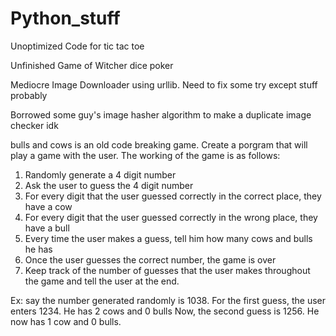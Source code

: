 # Python_stuff
Unoptimized Code for tic tac toe


Unfinished Game of Witcher dice poker

Mediocre Image Downloader using urllib. Need to fix some try except stuff probably


Borrowed some guy's image hasher algorithm to make a duplicate image checker idk

bulls and cows is an old code breaking game. Create a porgram that will play a game with the user. The working of the game is as follows:
1. Randomly generate a 4 digit number
2. Ask the user to guess the 4 digit number
3. For every digit that the user guessed correctly in the correct place, they have a cow
4. For every digit that the user guessed correctly in the wrong place, they have a bull
5. Every time the user makes a guess, tell him how many cows and bulls he has
6. Once the user guesses the correct number, the game is over
7. Keep track of the number of guesses that the user makes throughout the game and tell the user at the end.

Ex: say the number generated randomly is 1038. For the first guess, the user enters 1234. He has 2 cows and 0 bulls
Now, the second guess is 1256. He now has 1 cow and 0 bulls.
